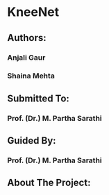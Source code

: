 # KneeNet
## Authors:
### Anjali Gaur
### Shaina Mehta
###
### 
## Submitted To:
### Prof. (Dr.) M. Partha Sarathi
## Guided By:
### Prof. (Dr.) M. Partha Sarathi
## About The Project:



